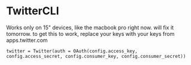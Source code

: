 # TwitterCLI
Works only on 15" devices, like the macbook pro right now. will fix it tomorrow.
to get this to work, replace your keys with your keys from apps.twitter.com

`twitter = Twitter(auth = OAuth(config.access_key,
                  config.access_secret,
                  config.consumer_key,
                  config.consumer_secret))` 
